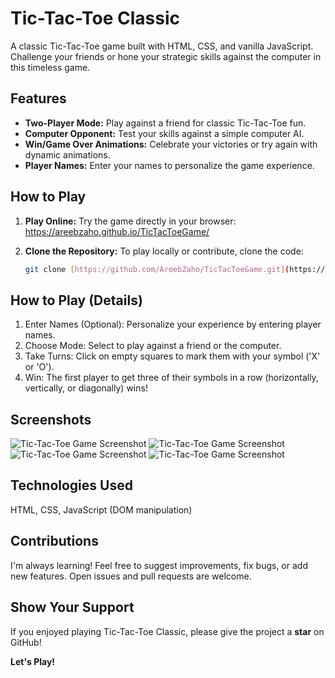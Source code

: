 # Tic-Tac-Toe Classic

A classic Tic-Tac-Toe game built with HTML, CSS, and vanilla JavaScript. Challenge your friends or hone your strategic skills against the computer in this timeless game.

## Features

* **Two-Player Mode:**  Play against a friend for classic Tic-Tac-Toe fun.
* **Computer Opponent:** Test your skills against a simple computer AI.
* **Win/Game Over Animations:** Celebrate your victories or try again with dynamic animations.
* **Player Names:** Enter your names to personalize the game experience.

## How to Play

1. **Play Online:** Try the game directly in your browser: https://areebzaho.github.io/TicTacToeGame/

2. **Clone the Repository:** To play locally or contribute, clone the code:
   ```bash
   git clone [https://github.com/AreebZaho/TicTacToeGame.git](https://github.com/AreebZaho/TicTacToeGame.git)

## How to Play (Details)
1. Enter Names (Optional): Personalize your experience by entering player names.
2. Choose Mode: Select to play against a friend or the computer.
3. Take Turns: Click on empty squares to mark them with your symbol ('X' or 'O').
4. Win: The first player to get three of their symbols in a row (horizontally, vertically, or diagonally) wins!

## Screenshots
![Tic-Tac-Toe Game Screenshot](images/s1.png)
![Tic-Tac-Toe Game Screenshot](images/s4.png)
![Tic-Tac-Toe Game Screenshot](images/s2.png)
![Tic-Tac-Toe Game Screenshot](images/s3.png)

## Technologies Used
HTML,
CSS,
JavaScript (DOM manipulation)

## Contributions
I'm always learning! Feel free to suggest improvements, fix bugs, or add new features. Open issues and pull requests are welcome.

## Show Your Support
If you enjoyed playing Tic-Tac-Toe Classic, please give the project a **star** on GitHub!

**Let's Play!**
